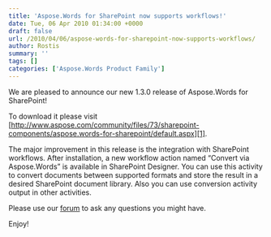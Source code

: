 ```yaml
---
title: 'Aspose.Words for SharePoint now supports workflows!'
date: Tue, 06 Apr 2010 01:34:00 +0000
draft: false
url: /2010/04/06/aspose-words-for-sharepoint-now-supports-workflows/
author: Rostis
summary: ''
tags: []
categories: ['Aspose.Words Product Family']
---
```


We are pleased to announce our new 1.3.0 release of Aspose.Words for SharePoint!  
  
To download it please visit [http://www.aspose.com/community/files/73/sharepoint-components/aspose.words-for-sharepoint/default.aspx][1].  
  
The major improvement in this release is the integration with SharePoint workflows. After installation, a new workflow action named “Convert via Aspose.Words” is available in SharePoint Designer. You can use this activity to convert documents between supported formats and store the result in a desired SharePoint document library. Also you can use conversion activity output in other activities.  
  
Please use our [forum][2] to ask any questions you might have.  
  
Enjoy!




[1]: http://www.aspose.com/community/files/73/sharepoint-components/aspose.words-for-sharepoint/category1380.aspx
[2]: http://www.aspose.com/community/forums/aspose.words-product-family/75/showforum.aspx




